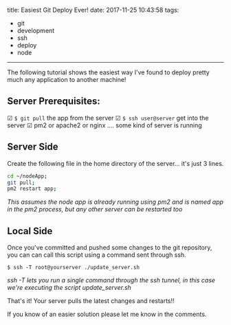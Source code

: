 title: Easiest Git Deploy Ever!
date: 2017-11-25 10:43:58
tags:
- git
- development
- ssh
- deploy
- node
---

The following tutorial shows the easiest way I've found to deploy pretty much any application to another machine!

## Server Prerequisites:
☑ ``$ git pull`` the app from the server
☑ ``$ ssh user@server`` get into the server
☑ pm2 or apache2 or nginx .... some kind of server is running

<!-- more --> 

## Server Side
Create the following file in the home directory of the server... it's just 3 lines.

``` bash $nano ~/update_server.sh 
cd ~/nodeApp;
git pull;
pm2 restart app;
```

*This assumes the node app is already running using pm2 and is named app in the pm2 process, but any other server can be restarted too*

## Local Side
Once you've committed and pushed some changes to the git repository, you can can call this script using a command sent through ssh.

``$ ssh -T root@yourserver ./update_server.sh``

*ssh -T lets you run a single command through the ssh tunnel, in this case we're executing the script update_server.sh*

That's it! Your server pulls the latest changes and restarts!!

If you know of an easier solution please let me know in the comments.